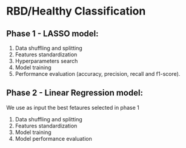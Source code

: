 # RBD/Healthy Classification

## Phase 1 - LASSO model:

  1. Data shuffling and splitting
  2. Features standardization 
  3. Hyperparameters search
  4. Model training
  6. Performance evaluation (accuracy, precision, recall and f1-score). 

## Phase 2 - Linear Regression model:

  We use as input the best fetaures selected in phase 1

  1. Data shuffling and splitting
  2. Features standardization 
  3. Model training 
  4. Model performance evaluation
